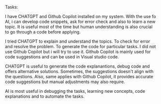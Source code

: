 Tasks: 

I have CHATGPT and Github Copilot installed on my system. With the use fo AI, i can develop code snippets, ask for error check and also to learn a new topic. It is useful most of the time but human understanding is also crucial to go through a code before applying.

I tried CHATGPT to explain and understand the topics. To check for error and resolve the problem. To generate the code for particular tasks. I did not use Github Copilot but i will try to use it. Github Copilot is mainly used for code suggestions and can be used in Visual studio code.

CHATGPT is useful to generate the code explanantions, debug code and offers alternative solutions. Sometimes, the suggestions doesn't align with the questions. Also, same applies with Github Copilot, it provides accurate code suggestions but manual adjustments may also require.

AI is most useful in debugging the tasks, learning new concepts, code explanations and to automate the tasks.